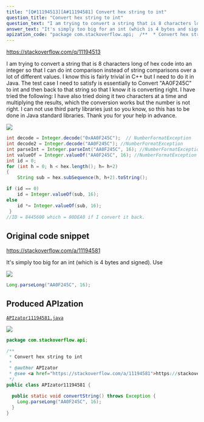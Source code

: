 ```yaml
---
title: "[Q#11194513][A#11194581] Convert hex string to int"
question_title: "Convert hex string to int"
question_text: "I am trying to convert a string that is 8 characters long of hex code into an integer so that I can do int comparison instead of string comparisons over a lot of different values. I know this is fairly trivial in C++ but I need to do it in Java.  The test case I need to satisfy is essentially to Convert \"AA0F245C\" to int and then back to that string so that I know it is converting right. I have tried the following: I have also tried doing it two characters at a time and multiplying the results, which the conversion works but the number is not right. I can not use third party libraries just so you know, so this has to be done in Java standard libraries. Thank you for your help in advance."
answer_text: "It's simply too big for an int (which is 4 bytes and signed). Use"
apization_code: "package com.stackoverflow.api;  /**  * Convert hex string to int  *  * @author APIzator  * @see <a href=\"https://stackoverflow.com/a/11194581\">https://stackoverflow.com/a/11194581</a>  */ public class APIzator11194581 {    public static void convertString() throws Exception {     Long.parseLong(\"AA0F245C\", 16);   } }"
---
```


https://stackoverflow.com/q/11194513

I am trying to convert a string that is 8 characters long of hex code into an integer so that I can do int comparison instead of string comparisons over a lot of different values.
I know this is fairly trivial in C++ but I need to do it in Java.  The test case I need to satisfy is essentially to Convert &quot;AA0F245C&quot; to int and then back to that string so that I know it is converting right.
I have tried the following:
I have also tried doing it two characters at a time and multiplying the results, which the conversion works but the number is not right.
I can not use third party libraries just so you know, so this has to be done in Java standard libraries.
Thank you for your help in advance.


<div class="code-logo"><img src="/stackoverflow.png" /></div>

```java
int decode = Integer.decode("0xAA0F245C");  // NumberFormatException
int decode2 = Integer.decode("AA0F245C"); //NumberFormatException
int parseInt = Integer.parseInt("AA0F245C", 16); //NumberFormatException
int valueOf = Integer.valueOf("AA0F245C", 16); //NumberFormatException
int id = 0;
for (int h = 0; h < hex.length(); h= h+2)
{
    String sub = hex.subSequence(h, h+2).toString();

if (id == 0)
    id = Integer.valueOf(sub, 16);
else
    id *= Integer.valueOf(sub, 16);             
 }
//ID = 8445600 which = 80DEA0 if I convert it back.
```


## Original code snippet

https://stackoverflow.com/a/11194581

It&#x27;s simply too big for an int (which is 4 bytes and signed).
Use

<div class="code-logo"><img src="/stackoverflow.png" /></div>

```java
Long.parseLong("AA0F245C", 16);
```

## Produced APIzation

[`APIzator11194581.java`](https://github.com/blind-papers/apization-temp-data/raw/main/search/APIzator11194581.java)

<div class="code-logo"><img src="/apizator.png" /></div>

```java
package com.stackoverflow.api;

/**
 * Convert hex string to int
 *
 * @author APIzator
 * @see <a href="https://stackoverflow.com/a/11194581">https://stackoverflow.com/a/11194581</a>
 */
public class APIzator11194581 {

  public static void convertString() throws Exception {
    Long.parseLong("AA0F245C", 16);
  }
}

```